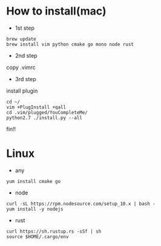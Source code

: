 # How to install(mac)

* 1st step

```
brew update
brew install vim python cmake go mono node rust
```

* 2nd step

copy .vimrc

* 3rd step

install plugin

```
cd ~/
vim +PlugInstall +qall
cd .vim/plugged/YouCompleteMe/
python2.7 ./install.py --all
```

fin!!


# Linux

* any

```
yum install cmake go
```

* node

```
curl -sL https://rpm.nodesource.com/setup_10.x | bash -
yum install -y nodejs
```

* rust

```
curl https://sh.rustup.rs -sSf | sh
source $HOME/.cargo/env
```

